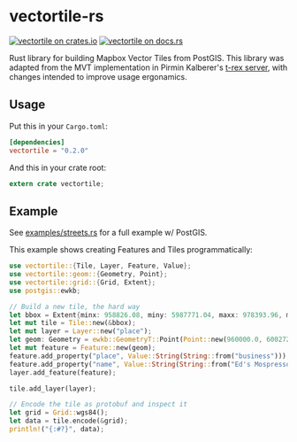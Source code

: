 vectortile-rs
=============

[![vectortile on crates.io](https://img.shields.io/crates/v/vectortile.svg)](https://crates.io/crates/vectortile)
[![vectortile on docs.rs](https://docs.rs/vectortile/badge.svg)](https://docs.rs/vectortile)

Rust library for building Mapbox Vector Tiles from PostGIS.
This library was adapted from the MVT implementation in Pirmin Kalberer's [t-rex server](https://github.com/pka/t-rex), with changes intended to improve usage ergonamics.

## Usage
Put this in your `Cargo.toml`:

```toml
[dependencies]
vectortile = "0.2.0"
```

And this in your crate root:

```rust
extern crate vectortile;
```

## Example
See [examples/streets.rs](examples/streets.rs) for a full example w/ PostGIS.

This example shows creating Features and Tiles programmatically:
```rust
use vectortile::{Tile, Layer, Feature, Value};
use vectortile::geom::{Geometry, Point};
use vectortile::grid::{Grid, Extent};
use postgis::ewkb;

// Build a new tile, the hard way
let bbox = Extent{minx: 958826.08, miny: 5987771.04, maxx: 978393.96, maxy: 6007338.92};
let mut tile = Tile::new(&bbox);
let mut layer = Layer::new("place");
let geom: Geometry = ewkb::GeometryT::Point(Point::new(960000.0, 6002729.0, Some(3857)));
let mut feature = Feature::new(geom);
feature.add_property("place", Value::String(String::from("business")));
feature.add_property("name", Value::String(String::from("Ed's Mospresso Shack")));
layer.add_feature(feature);

tile.add_layer(layer);

// Encode the tile as protobuf and inspect it
let grid = Grid::wgs84();
let data = tile.encode(&grid);
println!("{:#?}", data);
```
